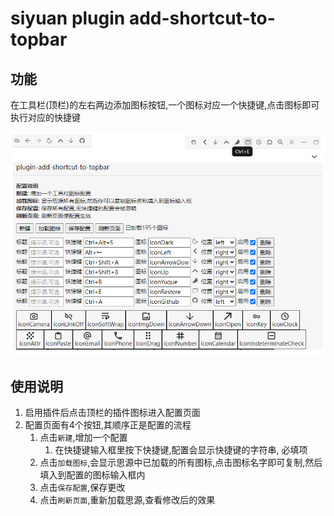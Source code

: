 

# siyuan plugin  add-shortcut-to-topbar

## 功能

在工具栏(顶栏)的左右两边添加图标按钮,一个图标对应一个快捷键,点击图标即可执行对应的快捷键


![](preview.png)

## 使用说明

1. 启用插件后点击顶栏的插件图标进入配置页面
2. 配置页面有4个按钮,其顺序正是配置的流程
   1. 点击`新建`,增加一个配置
      1. 在快捷键输入框里按下快捷键,配置会显示快捷键的字符串, 必填项
   2. 点击`加载图标`,会显示思源中已加载的所有图标,点击图标名字即可复制,然后填入到配置的图标输入框内
   3. 点击`保存配置`,保存更改
   4. 点击`刷新页面`,重新加载思源,查看修改后的效果